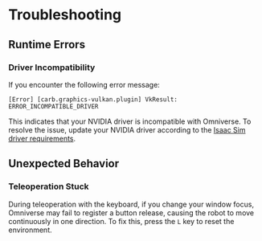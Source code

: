 # Troubleshooting

## Runtime Errors

### Driver Incompatibility

If you encounter the following error message:

```log
[Error] [carb.graphics-vulkan.plugin] VkResult: ERROR_INCOMPATIBLE_DRIVER
```

This indicates that your NVIDIA driver is incompatible with Omniverse. To resolve the issue, update your NVIDIA driver according to the [Isaac Sim driver requirements](https://docs.omniverse.nvidia.com/isaacsim/latest/installation/requirements.html#isaac-sim-short-driver-requirements).

## Unexpected Behavior

### Teleoperation Stuck

During teleoperation with the keyboard, if you change your window focus, Omniverse may fail to register a button release, causing the robot to move continuously in one direction. To fix this, press the `L` key to reset the environment.
